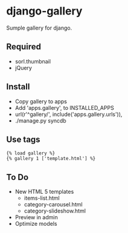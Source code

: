 # django-gallery
Sumple gallery for django.

## Required
* sorl.thumbnail
* jQuery

## Install
* Copy gallery to apps
* Add 'apps.gallery', to INSTALLED_APPS
* url(r'^gallery/', include('apps.gallery.urls')),
* ./manage.py syncdb

## Use tags
```
{% load gallery %}
{% gallery 1 ['template.html'] %}
```

## To Do
* New HTML 5 templates
	* items-list.html
	* category-carousel.html
	* category-slideshow.html
* Preview in admin
* Optimize models
